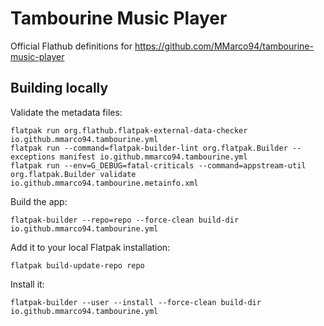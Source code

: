 # Tambourine Music Player

Official Flathub definitions for https://github.com/MMarco94/tambourine-music-player

## Building locally

Validate the metadata files:
```
flatpak run org.flathub.flatpak-external-data-checker io.github.mmarco94.tambourine.yml
flatpak run --command=flatpak-builder-lint org.flatpak.Builder --exceptions manifest io.github.mmarco94.tambourine.yml
flatpak run --env=G_DEBUG=fatal-criticals --command=appstream-util org.flatpak.Builder validate io.github.mmarco94.tambourine.metainfo.xml
```

Build the app:
```
flatpak-builder --repo=repo --force-clean build-dir io.github.mmarco94.tambourine.yml
```

Add it to your local Flatpak installation:
```
flatpak build-update-repo repo
```

Install it:
```
flatpak-builder --user --install --force-clean build-dir io.github.mmarco94.tambourine.yml
```

